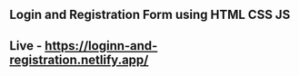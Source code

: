 ## Login and Registration Form using HTML CSS JS

## Live - https://loginn-and-registration.netlify.app/
